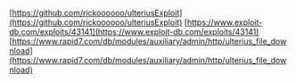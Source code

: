 [https://github.com/rickoooooo/ulteriusExploit](https://github.com/rickoooooo/ulteriusExploit)
[https://www.exploit-db.com/exploits/43141](https://www.exploit-db.com/exploits/43141)
[https://www.rapid7.com/db/modules/auxiliary/admin/http/ulterius_file_download](https://www.rapid7.com/db/modules/auxiliary/admin/http/ulterius_file_download)

